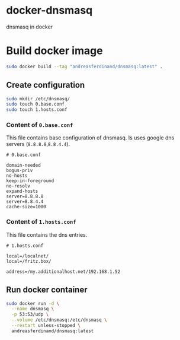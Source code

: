 # docker-dnsmasq
dnsmasq in docker

# Build docker image

```bash
sudo docker build --tag "andreasferdinand/dnsmasq:latest" .
```

## Create configuration

```bash
sudo mkdir /etc/dnsmasq/
sudo touch 0.base.conf
sudo touch 1.hosts.conf
```

### Content of `0.base.conf`
This file contains base configuration of dnsmasq. Is uses google dns servers (`8.8.8.8`,`8.8.4.4`).
```
# 0.base.conf

domain-needed
bogus-priv
no-hosts
keep-in-foreground
no-resolv
expand-hosts
server=8.8.8.8
server=8.8.4.4
cache-size=1000
```

### Content of `1.hosts.conf`
This file contains the dns entries.

```
# 1.hosts.conf

local=/localnet/
local=/fritz.box/

address=/my.additionalhost.net/192.168.1.52
```

## Run docker container

```sh
sudo docker run -d \
  --name dnsmasq \
  -p 53:53/udp \
  --volume /etc/dnsmasq:/etc/dnsmasq \
  --restart unless-stopped \
  andreasferdinand/dnsmasq:latest 
```
